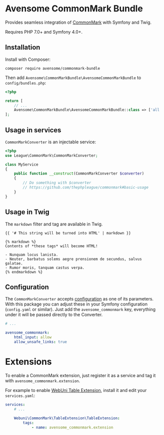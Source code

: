 # Avensome CommonMark Bundle

Provides seamless integration of [CommonMark](https://github.com/thephpleague/commonmark) with Symfony and Twig.

Requires PHP 7.0+ and Symfony 4.0+.


## Installation

Install with Composer:

```
composer require avensome/commonmark-bundle
```

Then add `Avensome\CommonMarkBundle\AvensomeCommonMarkBundle` to `config/bundles.php`:

```php
<?php

return [
    // ...
    Avensome\CommonMarkBundle\AvensomeCommonMarkBundle::class => ['all' => true],
];
```


## Usage in services

`CommonMarkConverter` is an injectable service:

```php
<?php
use League\CommonMark\CommonMarkConverter;

class MyService
{
    public function __construct(CommonMarkConverter $converter)
    {
        // Do something with $converter
        // https://github.com/thephpleague/commonmark#basic-usage
    }
}
```


## Usage in Twig

The `markdown` filter and tag are available in Twig.

```twig
{{ '# This string will be turned into HTML' | markdown }}

{% markdown %}
Contents of *these tags* will become HTML!

- Nunquam locus lanista.
- Neuter, barbatus solems aegre prensionem de secundus, salvus galatae.
- Rumor moris, tanquam castus verpa.
{% endmarkdown %}
```


## Configuration

The `CommonMarkConverter` accepts [configuration](https://commonmark.thephpleague.com/configuration/) as one of its parameters. With this package you can adjust these in your Symfony configuration (`config.yaml` or similar). Just add the `avensome_commonmark` key, everything under it will be passed directly to the Converter.

```yaml
# ...

avensome_commonmark:
    html_input: allow
    allow_unsafe_links: true
```


# Extensions

To enable a CommonMark extension, just register it as a service and tag it with `avensome_commonmark.extension`.

For example to enable [WebUni Table Extension](https://github.com/webuni/commonmark-table-extension), install it and edit your `services.yaml`:

```yaml
services:
    # ...
    
    Webuni\CommonMark\TableExtension\TableExtension:
        tags:
            - name: avensome_commonmark.extension
```
